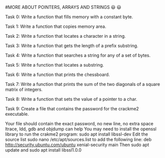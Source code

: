 #MORE ABOUT POINTERS, ARRAYS AND STRINGS 😃 :smiley:

Task 0: Write a function that fills memory with a constant byte.

Task 1: Write a function that copies memory area.

Task 2: Write a function that locates a character in a string.

Task 3: Write a function that gets the length of a prefix substring.

Task 4: Write a function that searches a string for any of a set of bytes.

Task 5: Write a function that locates a substring.

Task 6: Write a function that prints the chessboard.

Task 7: Write a function that prints the sum of the two diagonals of a square matrix of integers.

Task 8: Write a function that sets the value of a pointer to a char.

Task 9: Create a file that contains the password for the crackme2 executable.

Your file should contain the exact password, no new line, no extra space
ltrace, ldd, gdb and objdump can help
You may need to install the openssl library to run the crakme2 program: sudo apt install libssl-dev
Edit the source list sudo nano /etc/apt/sources.list to add the following line: deb http://security.ubuntu.com/ubuntu xenial-security main Then sudo apt update and sudo apt install libssl1.0.0
